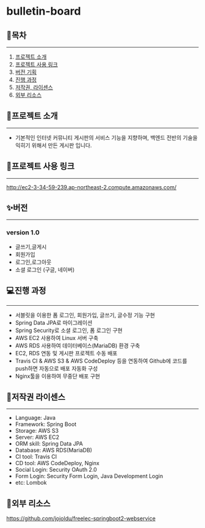 # bulletin-board

## 📑목차

---
1. [프로젝트 소개](#🎤️프로젝트-소개)
2. [프로젝트 사용 링크](#📲프로젝트-사용-링크)
3. [버전 기획](#✨버전)
4. [진행 과정](#💻진행-과정)
5. [저작권, 라이센스](#🪪저작권-라이센스)
6. [외부 리소스](#🧬외부-리소스)


## 🎤️프로젝트 소개

---
- 기본적인 인터넷 커뮤니티 게시판의 서비스 기능을 지향하며, 백엔드 전반의 기술을 익히기 위해서 만든 게시판 입니다.

## 📲프로젝트 사용 링크

---
http://ec2-3-34-59-239.ap-northeast-2.compute.amazonaws.com/

## ✨버전

---
### version 1.0
- 글쓰기,글게시
- 회원가입
- 로그인,로그아웃
- 소셜 로그인 (구글, 네이버)

## 💻진행 과정

---
- 서블릿을 이용한 폼 로그인, 회원가입, 글쓰기, 글수정 기능 구현
- Spring Data JPA로 마이그레이션
- Spring Security로 소셜 로그인, 폼 로그인 구현
- AWS EC2 사용하여 Linux 서버 구축
- AWS RDS 사용하여 데이터베이스(MariaDB) 환경 구축
- EC2, RDS 연동 및 게시판 프로젝트 수동 배포
- Travis CI & AWS S3 & AWS CodeDeploy 등을 연동하여 Github에 코드를 push하면 자동으로 배포 자동화 구성
- Nginx툴을 이용하여 무중단 배포 구현

## 🪪저작권 라이센스

---
- Language: Java
- Framework: Spring Boot
- Storage: AWS S3
- Server: AWS EC2
- ORM skill: Spring Data JPA
- Database: AWS RDS(MariaDB) 
- CI tool: Travis CI
- CD tool: AWS CodeDeploy, Nginx
- Social Login: Security OAuth 2.0
- Form Login: Security Form Login, Java Development Login
- etc: Lombok

## 🧬외부 리소스
https://github.com/jojoldu/freelec-springboot2-webservice